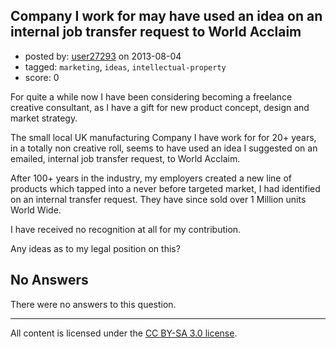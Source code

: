 ## Company I work for may have used an idea on an internal job transfer request to World Acclaim

- posted by: [user27293](https://stackexchange.com/users/-1/27293-user27293) on 2013-08-04
- tagged: `marketing`, `ideas`, `intellectual-property`
- score: 0

For quite a while now I have been considering becoming a freelance creative consultant, as I have a gift for new product concept, design and market strategy.

The small local UK manufacturing Company I have work for for 20+ years, in a totally non creative roll, seems to have used an idea I suggested on an emailed, internal job transfer request, to World Acclaim.

After 100+ years in the industry, my employers created a new line of products which tapped into a never before targeted market, I had identified on an internal transfer request. They have since sold over 1 Million units World Wide.

I have received no recognition at all for my contribution.

Any ideas as to my legal position on this?

## No Answers

There were no answers to this question.


---

All content is licensed under the [CC BY-SA 3.0 license](https://creativecommons.org/licenses/by-sa/3.0/).
